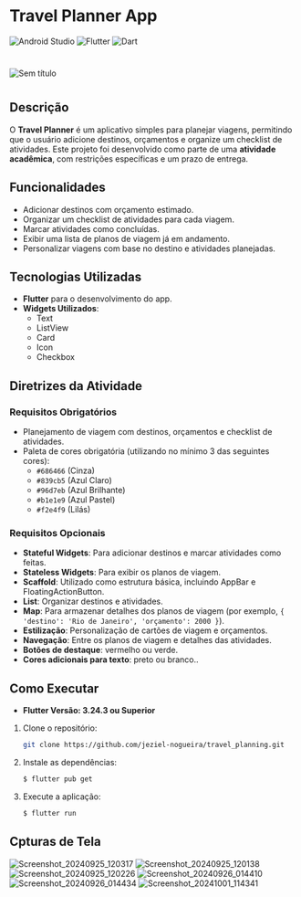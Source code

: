 # Travel Planner App
![Android Studio](https://img.shields.io/badge/android%20studio-346ac1?style=for-the-badge&logo=android%20studio&logoColor=white)
![Flutter](https://img.shields.io/badge/Flutter-%2302569B.svg?style=for-the-badge&logo=Flutter&logoColor=white)
![Dart](https://img.shields.io/badge/dart-%230175C2.svg?style=for-the-badge&logo=dart&logoColor=white)
#
![Sem título](https://github.com/user-attachments/assets/7e15a513-37eb-4b13-a792-b37dc096ce15)
#
## Descrição
O **Travel Planner** é um aplicativo simples para planejar viagens, permitindo que o usuário adicione destinos, orçamentos e organize um checklist de atividades. Este projeto foi desenvolvido como parte de uma **atividade acadêmica**, com restrições específicas e um prazo de entrega.

## Funcionalidades
- Adicionar destinos com orçamento estimado.
- Organizar um checklist de atividades para cada viagem.
- Marcar atividades como concluídas.
- Exibir uma lista de planos de viagem já em andamento.
- Personalizar viagens com base no destino e atividades planejadas.

## Tecnologias Utilizadas
- **Flutter** para o desenvolvimento do app.
- **Widgets Utilizados**: 
  - Text
  - ListView
  - Card
  - Icon
  - Checkbox

## Diretrizes da Atividade
### Requisitos Obrigatórios
- Planejamento de viagem com destinos, orçamentos e checklist de atividades.
- Paleta de cores obrigatória (utilizando no mínimo 3 das seguintes cores):
  - `#686466` (Cinza)
  - `#839cb5` (Azul Claro)
  - `#96d7eb` (Azul Brilhante)
  - `#b1e1e9` (Azul Pastel)
  - `#f2e4f9` (Lilás)

### Requisitos Opcionais
- **Stateful Widgets**: Para adicionar destinos e marcar atividades como feitas.
- **Stateless Widgets**: Para exibir os planos de viagem.
- **Scaffold**: Utilizado como estrutura básica, incluindo AppBar e FloatingActionButton.
- **List**: Organizar destinos e atividades.
- **Map**: Para armazenar detalhes dos planos de viagem (por exemplo, `{ 'destino': 'Rio de Janeiro', 'orçamento': 2000 }`).
- **Estilização**: Personalização de cartões de viagem e orçamentos.
- **Navegação**: Entre os planos de viagem e detalhes das atividades.
- **Botões de destaque**: vermelho ou verde.
- **Cores adicionais para texto**: preto ou branco..

## Como Executar
- **Flutter Versão: 3.24.3 ou Superior**
1. Clone o repositório:
   ```bash
   git clone https://github.com/jeziel-nogueira/travel_planning.git

2. Instale as dependências:
   ```bash
   $ flutter pub get

3. Execute a aplicação:
   ```bash
   $ flutter run

## Cpturas de Tela
![Screenshot_20240925_120317](https://github.com/user-attachments/assets/847d01a3-1c6d-4bb4-a9f3-2a98c705878f)
![Screenshot_20240925_120138](https://github.com/user-attachments/assets/aa68ce1c-2733-4459-8fbb-4b271b7a8fa8)
![Screenshot_20240925_120226](https://github.com/user-attachments/assets/29e75ec9-c27f-473b-a375-408f490ca0c0)
![Screenshot_20240926_014410](https://github.com/user-attachments/assets/42b734e0-4ead-4f81-9d1a-d9b9399b3570)
![Screenshot_20240926_014434](https://github.com/user-attachments/assets/4e7c0f3e-dd7e-4909-a7bc-fcfe68b20f85)
![Screenshot_20241001_114341](https://github.com/user-attachments/assets/6ca4b525-9d67-4bda-acb3-d6841564a3e0)
